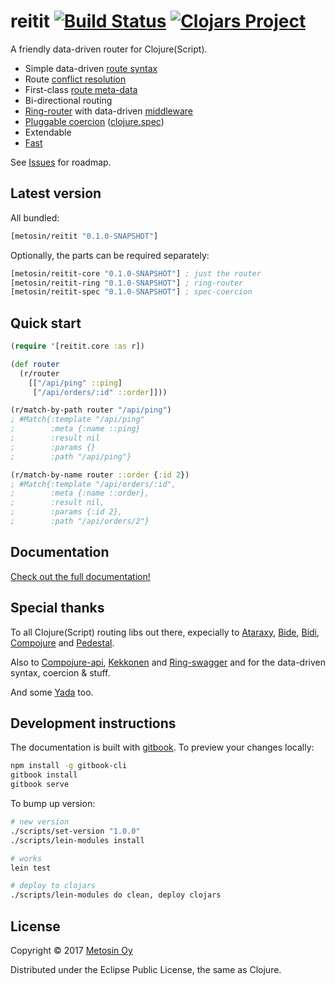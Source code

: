 # reitit [![Build Status](https://travis-ci.org/metosin/reitit.svg?branch=master)](https://travis-ci.org/metosin/reitit) [![Clojars Project](https://img.shields.io/clojars/v/metosin/reitit.svg)](https://clojars.org/metosin/reitit)

A friendly data-driven router for Clojure(Script).

* Simple data-driven [route syntax](https://metosin.github.io/reitit/basics/route_syntax.html)
* Route [conflict resolution](https://metosin.github.io/reitit/basics/route_conflicts.html)
* First-class [route meta-data](https://metosin.github.io/reitit/basics/route_data.html)
* Bi-directional routing
* [Ring-router](https://metosin.github.io/reitit/ring.html) with data-driven [middleware](https://metosin.github.io/reitit/ring/compiling_middleware.html)
* [Pluggable coercion](https://metosin.github.io/reitit/ring/parameter_coercion.html) ([clojure.spec](https://clojure.org/about/spec))
* Extendable
* [Fast](https://metosin.github.io/reitit/performance.html)

See [Issues](https://github.com/metosin/reitit/issues) for roadmap.

## Latest version

All bundled:

```clj
[metosin/reitit "0.1.0-SNAPSHOT"]
```

Optionally, the parts can be required separately:

```clj
[metosin/reitit-core "0.1.0-SNAPSHOT"] ; just the router
[metosin/reitit-ring "0.1.0-SNAPSHOT"] ; ring-router
[metosin/reitit-spec "0.1.0-SNAPSHOT"] ; spec-coercion
```

## Quick start

```clj
(require '[reitit.core :as r])

(def router
  (r/router
    [["/api/ping" ::ping]
     ["/api/orders/:id" ::order]]))

(r/match-by-path router "/api/ping")
; #Match{:template "/api/ping"
;        :meta {:name ::ping}
;        :result nil
;        :params {}
;        :path "/api/ping"}

(r/match-by-name router ::order {:id 2})
; #Match{:template "/api/orders/:id",
;        :meta {:name ::order},
;        :result nil,
;        :params {:id 2},
;        :path "/api/orders/2"}
```

## Documentation

[Check out the full documentation!](https://metosin.github.io/reitit/)

## Special thanks

To all Clojure(Script) routing libs out there, expecially to
[Ataraxy](https://github.com/weavejester/ataraxy), [Bide](https://github.com/funcool/bide), [Bidi](https://github.com/juxt/bidi), [Compojure](https://github.com/weavejester/compojure) and
[Pedestal](https://github.com/pedestal/pedestal/tree/master/route).

Also to [Compojure-api](https://github.com/metosin/compojure-api), [Kekkonen](https://github.com/metosin/kekkonen) and [Ring-swagger](https://github.com/metosin/ring-swagger) and  for the data-driven syntax, coercion & stuff.

And some [Yada](https://github.com/juxt/yada) too.

## Development instructions

The documentation is built with [gitbook](https://toolchain.gitbook.com). To preview your changes locally:

```bash
npm install -g gitbook-cli
gitbook install
gitbook serve
```

To bump up version:

```bash
# new version
./scripts/set-version "1.0.0"
./scripts/lein-modules install

# works
lein test

# deploy to clojars
./scripts/lein-modules do clean, deploy clojars
```

## License

Copyright © 2017 [Metosin Oy](http://www.metosin.fi)

Distributed under the Eclipse Public License, the same as Clojure.
